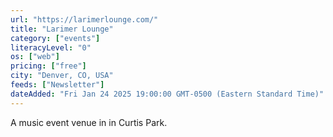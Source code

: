 ```yaml
---
url: "https://larimerlounge.com/"
title: "Larimer Lounge"
category: ["events"]
literacyLevel: "0"
os: ["web"]
pricing: ["free"]
city: "Denver, CO, USA"
feeds: ["Newsletter"]
dateAdded: "Fri Jan 24 2025 19:00:00 GMT-0500 (Eastern Standard Time)"
---
```


A music event venue in in Curtis Park.